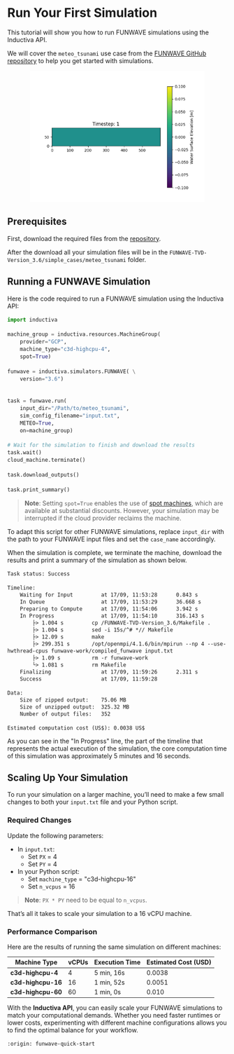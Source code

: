# Run Your First Simulation
This tutorial will show you how to run FUNWAVE simulations using the Inductiva API. 

We will cover the `meteo_tsunami` use case from the [FUNWAVE GitHub repository](https://github.com/fengyanshi/FUNWAVE-TVD/tree/Version_3.6) to help you get started with simulations.

<div align="center">
  <img src="_static/funwave_animation.gif" alt="Demo Animation" width="400"/>
</div>



## Prerequisites

First, download the required files from the [repository](https://github.com/fengyanshi/FUNWAVE-TVD/releases/tag/Version_3.6).

After the download all your simulation files will be in the `FUNWAVE-TVD-Version_3.6/simple_cases/meteo_tsunami` folder.

## Running a FUNWAVE Simulation
Here is the code required to run a FUNWAVE simulation using the Inductiva API:

```python
import inductiva

machine_group = inductiva.resources.MachineGroup(
    provider="GCP",
    machine_type="c3d-highcpu-4",
    spot=True)

funwave = inductiva.simulators.FUNWAVE( \
    version="3.6")


task = funwave.run(
    input_dir="/Path/to/meteo_tsunami",
    sim_config_filename="input.txt",
    METEO=True,
    on=machine_group)

# Wait for the simulation to finish and download the results
task.wait()
cloud_machine.terminate()

task.download_outputs()

task.print_summary()
```

> **Note**: Setting `spot=True` enables the use of [spot machines](../how-it-works/machines/spot-machines.md), which are available at substantial discounts. 
> However, your simulation may be interrupted if the cloud provider reclaims the machine.

To adapt this script for other FUNWAVE simulations, replace `input_dir` with the
path to your FUNWAVE input files and set the `case_name` accordingly.

When the simulation is complete, we terminate the machine, download the results and print a summary of the simulation as shown below.

```
Task status: Success

Timeline:
	Waiting for Input         at 17/09, 11:53:28      0.843 s
	In Queue                  at 17/09, 11:53:29      36.668 s
	Preparing to Compute      at 17/09, 11:54:06      3.942 s
	In Progress               at 17/09, 11:54:10      316.143 s
		├> 1.004 s         cp /FUNWAVE-TVD-Version_3.6/Makefile .
		├> 1.004 s         sed -i 15s/^# *// Makefile
		├> 12.09 s         make
		├> 299.351 s       /opt/openmpi/4.1.6/bin/mpirun --np 4 --use-hwthread-cpus funwave-work/compiled_funwave input.txt
		├> 1.09 s          rm -r funwave-work
		└> 1.081 s         rm Makefile
	Finalizing                at 17/09, 11:59:26      2.311 s
	Success                   at 17/09, 11:59:28      

Data:
	Size of zipped output:    75.06 MB
	Size of unzipped output:  325.32 MB
	Number of output files:   352

Estimated computation cost (US$): 0.0038 US$
```

As you can see in the "In Progress" line, the part of the timeline that represents the actual execution of the simulation, 
the core computation time of this simulation was approximately 5 minutes and 16 seconds.

## Scaling Up Your Simulation
To run your simulation on a larger machine, you’ll need to make a few small changes to both your `input.txt` file 
and your Python script.

### Required Changes
Update the following parameters:

* In `input.txt`:
	- Set `PX` = 4
	- Set `PY` = 4
* In your Python script:
	- Set `machine_type` = "c3d-highcpu-16"
	- Set `n_vcpus` = 16

> **Note**: `PX * PY` need to be equal to `n_vcpus`.

That’s all it takes to scale your simulation to a 16 vCPU machine.

### Performance Comparison
Here are the results of running the same simulation on different machines:

| Machine Type             | vCPUs     | Execution Time             | Estimated Cost (USD) |
|--------------------------|------------------|------------------|----------------------|
| **c3d-highcpu-4** | 4               | 5 min, 16s        | 0.0038               |
| **c3d-highcpu-16** | 16               | 1 min, 52s        | 0.0051               |
| **c3d-highcpu-60** | 60               | 1 min, 0s       | 0.010                |

With the **Inductiva API**, you can easily scale your FUNWAVE simulations to match your computational demands. Whether you need faster runtimes or lower costs, experimenting with different machine configurations allows you to find the optimal balance for your workflow.

```{banner_small}
:origin: funwave-quick-start
```

